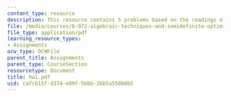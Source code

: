 ```yaml
---
content_type: resource
description: This resource contains 5 problems based on the readings of the course.
file: /media/courses/6-972-algebraic-techniques-and-semidefinite-optimization-spring-2006/cafcb15fd374e89f5bbb2bb5a550b8b5_hw1.pdf
file_type: application/pdf
learning_resource_types:
- Assignments
ocw_type: OCWFile
parent_title: Assignments
parent_type: CourseSection
resourcetype: Document
title: hw1.pdf
uid: cafcb15f-d374-e89f-5bbb-2bb5a550b8b5
---
```

